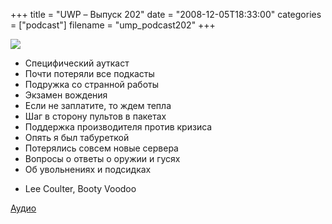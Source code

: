 +++
title = "UWP – Выпуск 202"
date = "2008-12-05T18:33:00"
categories = ["podcast"]
filename = "ump_podcast202"
+++

![](https://podcast.umputun.com/images/uwp/uwp202.jpg)


- Специфический ауткаст
- Почти потеряли все подкасты
- Подружка со странной работы
- Экзамен вождения
- Если не заплатите, то ждем тепла
- Шаг в сторону пультов в пакетах
- Поддержка производителя против кризиса
- Опять я был табуреткой
- Потерялись совсем новые сервера
- Вопросы о ответы о оружии и гусях
- Об увольнениях и подсидках


* Lee Coulter, Booty Voodoo

[Аудио](https://podcast.umputun.com/media/ump_podcast202.mp3)
<audio src="https://podcast.umputun.com/media/ump_podcast202.mp3" preload="none">